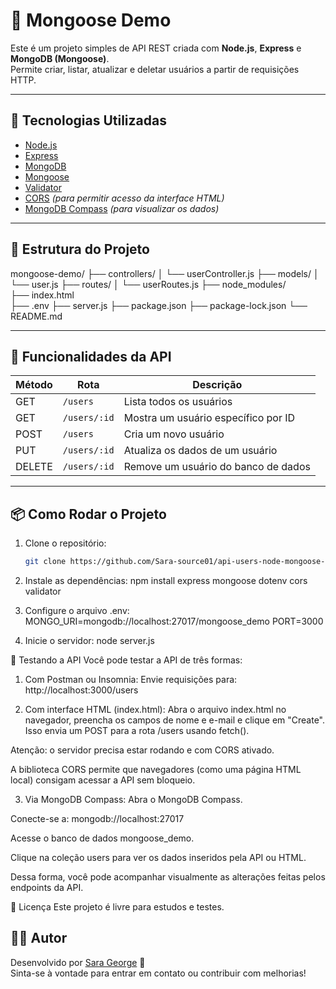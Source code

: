 # 🧪 Mongoose Demo

Este é um projeto simples de API REST criada com **Node.js**, **Express** e **MongoDB (Mongoose)**.  
Permite criar, listar, atualizar e deletar usuários a partir de requisições HTTP.

---

## 🚀 Tecnologias Utilizadas

- [Node.js](https://nodejs.org/)
- [Express](https://expressjs.com/)
- [MongoDB](https://www.mongodb.com/)
- [Mongoose](https://mongoosejs.com/)
- [Validator](https://www.npmjs.com/package/validator)
- [CORS](https://www.npmjs.com/package/cors) *(para permitir acesso da interface HTML)*
- [MongoDB Compass](https://www.mongodb.com/products/compass) *(para visualizar os dados)*

---

## 📂 Estrutura do Projeto

mongoose-demo/
├── controllers/
│   └── userController.js
├── models/
│   └── user.js
├── routes/
│   └── userRoutes.js
├── node_modules/         
├── index.html          
├── .env
├── server.js
├── package.json
├── package-lock.json
└── README.md



---

## 📌 Funcionalidades da API

| Método | Rota             | Descrição                          |
|--------|------------------|--------------------------------------|
| GET    | `/users`         | Lista todos os usuários              |
| GET    | `/users/:id`     | Mostra um usuário específico por ID  |
| POST   | `/users`         | Cria um novo usuário                 |
| PUT    | `/users/:id`     | Atualiza os dados de um usuário      |
| DELETE | `/users/:id`     | Remove um usuário do banco de dados  |

---

## 📦 Como Rodar o Projeto

1. Clone o repositório:
   ```bash
   git clone https://github.com/Sara-source01/api-users-node-mongoose-.git


2. Instale as dependências:
npm install express mongoose dotenv cors validator

3. Configure o arquivo .env:
MONGO_URI=mongodb://localhost:27017/mongoose_demo
PORT=3000

4. Inicie o servidor:
node server.js



🧪 Testando a API
Você pode testar a API de três formas:

1. Com Postman ou Insomnia:
Envie requisições para:
http://localhost:3000/users


2. Com interface HTML (index.html):
Abra o arquivo index.html no navegador, preencha os campos de nome e e-mail e clique em "Create".
Isso envia um POST para a rota /users usando fetch().

Atenção: o servidor precisa estar rodando e com CORS ativado.

A biblioteca CORS permite que navegadores (como uma página HTML local) consigam acessar a API sem bloqueio.

3. Via MongoDB Compass:
Abra o MongoDB Compass.

Conecte-se a:
mongodb://localhost:27017

Acesse o banco de dados mongoose_demo.

Clique na coleção users para ver os dados inseridos pela API ou HTML.

Dessa forma, você pode acompanhar visualmente as alterações feitas pelos endpoints da API.

📄 Licença
Este projeto é livre para estudos e testes.

## 👩‍💻 Autor

Desenvolvido por [Sara George](https://github.com/Sara-source01) 🚀  
Sinta-se à vontade para entrar em contato ou contribuir com melhorias!
